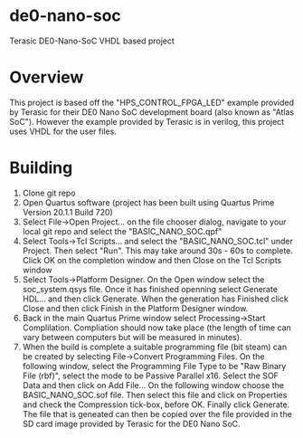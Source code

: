 # de0-nano-soc
Terasic DE0-Nano-SoC VHDL based project

# Overview
This project is based off the "HPS_CONTROL_FPGA_LED" example provided by Terasic for their DE0 Nano SoC development board (also known as "Atlas SoC"). However the example provided by Terasic is in verilog, this project uses VHDL for the user files. 

# Building
1. Clone git repo
2. Open Quartus software (project has been built using Quartus Prime Version 20.1.1 Build 720)
3. Select File->Open Project... on the file chooser dialog, navigate to your local git repo and select the "BASIC_NANO_SOC.qpf"
4. Select Tools->Tcl Scripts... and select the "BASIC_NANO_SOC.tcl" under Project. Then select "Run". This may take around 30s - 60s to complete. Click OK on the completion window and then Close on the Tcl Scripts window
5. Select Tools->Platform Designer. On the Open window select the soc_system.qsys file. Once it has finished openning select Generate HDL... and then click Generate. When the generation has Finished click Close and then click Finish in the Platform Designer window.
6. Back in the main Quartus Prime window select Processing->Start Complilation. Compliation should now take place (the length of time can vary between computers but will be measured in minutes).
7. When the build is complete a suitable programming file (bit steam) can be created by selecting File->Convert Programming Files. On the following window, select the Programming File Type to be "Raw Binary File (rbf)", select the mode to be Passive Parallel x16. Select the SOF Data and then click on Add File... On the following window choose the BASIC_NANO_SOC.sof file. Then select this file and click on Properties and check the Compression tick-box, before OK. Finally click Generate. The file that is geneated can then be copied over the file provided in the SD card image provided by Terasic for the DE0 Nano SoC.


